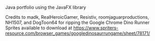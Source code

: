 Java portfolio using the JavaFX library

Credits to madk, RealHeroicGamer, Resistiv, roomjaguarproductions, NH1507, and DogToon64 for ripping the Google Chrome Dino Runner Sprites available to download at https://www.spriters-resource.com/browser_games/googledinosaurrungame/sheet/78171/
